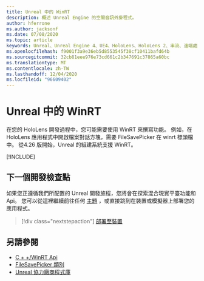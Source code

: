 ```yaml
---
title: Unreal 中的 WinRT
description: 概述 Unreal Engine 的空間音訊外掛程式。
author: hferrone
ms.author: jacksonf
ms.date: 07/08/2020
ms.topic: article
keywords: Unreal、Unreal Engine 4、UE4、HoloLens、HoloLens 2、串流、遠端處理、混合現實、開發、入門、功能、新專案、模擬器、檔、指南、功能、全像投影、遊戲開發、混合現實耳機、windows 混合現實耳機、虛擬實境耳機、WinRT、DLL
ms.openlocfilehash: f9001f3a9e36eb5d8553545f38cf10411bafd64b
ms.sourcegitcommit: 32cb81eee976e73cd661c2b347691c37865a60bc
ms.translationtype: MT
ms.contentlocale: zh-TW
ms.lasthandoff: 12/04/2020
ms.locfileid: "96609402"
---
```

# <a name="winrt-in-unreal"></a>Unreal 中的 WinRT

在您的 HoloLens 開發過程中，您可能需要使用 WinRT 來撰寫功能。 例如，在 HoloLens 應用程式中開啟檔案對話方塊，需要 FileSavePicker 在 winrt 標頭檔中。 從4.26 版開始，Unreal 的組建系統支援 WinRT。

[!INCLUDE[](includes/tabs-winRT.md)]

## <a name="next-development-checkpoint"></a>下一個開發檢查點

如果您正遵循我們所配置的 Unreal 開發旅程，您將會在探索混合現實平臺功能和 Api。 您可以從這裡繼續前往任何 [主題](unreal-development-overview.md#3-platform-capabilities-and-apis) ，或直接跳到在裝置或模擬器上部署您的應用程式。

> [!div class="nextstepaction"]
> [部署至裝置](unreal-deploying.md)

## <a name="see-also"></a>另請參閱
* [C + +/WinRT Api](https://docs.microsoft.com/windows/uwp/cpp-and-winrt-apis/)
* [FileSavePicker 類別](https://docs.microsoft.com/uwp/api/Windows.Storage.Pickers.FileSavePicker) 
* [Unreal 協力廠商程式庫](https://docs.unrealengine.com/Programming/BuildTools/UnrealBuildTool/ThirdPartyLibraries/index.html) 
